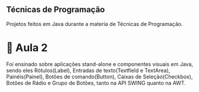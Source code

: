 ## Técnicas de Programação

Projetos feitos em Java durante a materia de Técnicas de Programação.

# 📝 Aula 2

Foi ensinado sobre aplicações stand-alone e componentes visuais em Java, sendo eles Rótulos(Label), Entradas de texto(Textfield e TextArea), Painéis(Painel), Botões de comando(Button), Caixas de Seleção(Checkbox), Botões de Rádio e Grupo de Botões, tanto na API SWING quanto na AWT.


